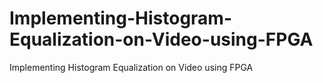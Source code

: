 # Implementing-Histogram-Equalization-on-Video-using-FPGA
Implementing Histogram Equalization on Video using FPGA
